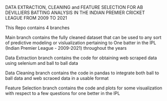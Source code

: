 DATA EXTRACTION, CLEANING and FEATURE SELECTION FOR AB DEVILLIERS BATTING ANALYSIS IN THE INDIAN PREMIER CRICKET LEAGUE FROM 2009 TO 2021

This Repo contains 4 branches

Main branch contains the fully cleaned dataset that can be used to any sort of predictive modeling or vislualization pertaining to One batter in the IPL (Indian Premier League - 2009-2021) throughout the years

Data Extraction branch contains the code for obtaining web scraped data using selenium and ball to ball data 

Data Cleaning branch contains the code in pandas to integrate both ball to ball data and web scraoed data in a usable format

Feature Selection branch contains the code and plots for some visualization with respect to a few questions for one better in the IPL
